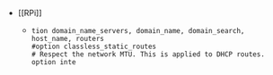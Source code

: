 - [[RPi]]
	- ```
	  tion domain_name_servers, domain_name, domain_search, host_name, routers
	  #option classless_static_routes
	  # Respect the network MTU. This is applied to DHCP routes.
	  option inte
	  
	  ```